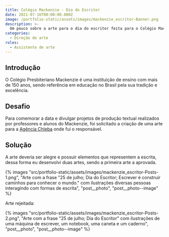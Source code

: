 ```yaml
---
title: Colégio Mackenzie - Dia do Escritor
date: 2021-07-16T00:00:00.000Z
image: /portfolio-static/assets/images/mackenzie_escritor-Banner.png
description: >-
  Um pouco sobre a arte para o dia do escritor feita para o Colégio Mackenzie.
categories:
  - Direção de arte
roles:
  - Assistente de arte
---
```


## Introdução

O Colégio Presbiteriano Mackenzie é uma instituição de ensino com mais de 150 anos, sendo referência em educação no Brasil pela sua tradição e excelência.

## Desafio

Para comemorar a data e divulgar projetos de produção textual realizados por professores e alunos do Mackenzie, foi solicitado a criação de uma arte para a [Agência Chleba](https://www.chleba.net/) onde fui o responsável.

## Solução

A arte deveria ser alegre e possuir elementos que representem a escrita, dessa forma eu desenvolvi duas artes, sendo a primeira arte a aprovada.

{% images "src/portfolio-static/assets/images/mackenzie_escritor-Posts-1.png", "Arte com a frase &quot;25 de julho; Dia do Escritor; Escrever é construir caminhos para conhecer o mundo.&quot; com ilustrações diversas pessoas interagindo com formas de escrita", "post__photo", "post__photo--image" %}

Arte rejeitada:

{% images "src/portfolio-static/assets/images/mackenzie_escritor-Posts-2.png", "Arte com a frase &quot;25 de julho; Dia do Escritor&quot; com ilustrações de uma máquina de escrever, um notebook, uma caneta e um caderno", "post__photo", "post__photo--image" %}

